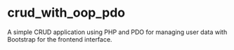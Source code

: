 # crud_with_oop_pdo
A simple CRUD application using PHP and PDO for managing user data with Bootstrap for the frontend interface.
